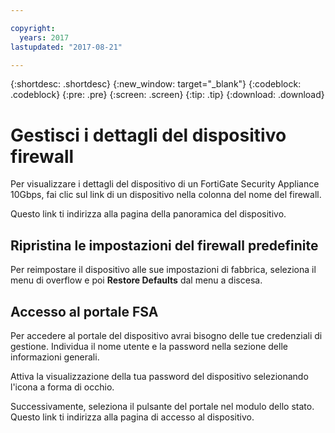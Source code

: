 ```yaml
---

copyright:
  years: 2017
lastupdated: "2017-08-21"

---
```


{:shortdesc: .shortdesc}
{:new_window: target="_blank"}
{:codeblock: .codeblock}
{:pre: .pre}
{:screen: .screen}
{:tip: .tip}
{:download: .download}

# Gestisci i dettagli del dispositivo firewall

Per visualizzare i dettagli del dispositivo di un FortiGate Security Appliance 10Gbps, fai clic sul link di un dispositivo nella colonna del nome del firewall. 

Questo link ti indirizza alla pagina della panoramica del dispositivo.

## Ripristina le impostazioni del firewall predefinite

Per reimpostare il dispositivo alle sue impostazioni di fabbrica, seleziona il menu di overflow e poi **Restore Defaults** dal menu a discesa.

## Accesso al portale FSA

Per accedere al portale del dispositivo avrai bisogno delle tue credenziali di gestione. Individua il nome utente e la password nella sezione delle informazioni generali. 

Attiva la visualizzazione della tua password del dispositivo selezionando l'icona a forma di occhio.

Successivamente, seleziona il pulsante del portale nel modulo dello stato. Questo link ti indirizza alla pagina di accesso al dispositivo.
